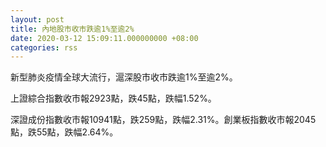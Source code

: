 ```yaml
---
layout: post
title: 內地股市收市跌逾1%至逾2%
date: 2020-03-12 15:09:11.000000000 +08:00
categories: rss
---
```


新型肺炎疫情全球大流行，滬深股市收市跌逾1%至逾2%。

上證綜合指數收市報2923點，跌45點，跌幅1.52%。

深證成份指數收市報10941點，跌259點，跌幅2.31%。創業板指數收市報2045點，跌55點，跌幅2.64%。
